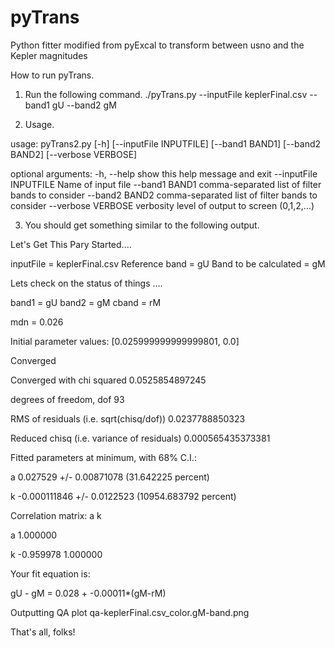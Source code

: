 # pyTrans
Python fitter modified from pyExcal to transform between usno and the Kepler magnitudes

How to run pyTrans.

1.  Run the following command.
    ./pyTrans.py --inputFile keplerFinal.csv --band1 gU --band2 gM
    
2.  Usage.

usage: pyTrans2.py [-h] [--inputFile INPUTFILE] [--band1 BAND1]
                   [--band2 BAND2] [--verbose VERBOSE]

optional arguments:
  -h, --help            show this help message and exit
  --inputFile INPUTFILE
                        Name of input file
  --band1 BAND1         comma-separated list of filter bands to consider
  --band2 BAND2         comma-separated list of filter bands to consider
  --verbose VERBOSE     verbosity level of output to screen (0,1,2,...)

3.  You should get something similar to the following output.

 Let's Get This Pary Started.... 

inputFile =  keplerFinal.csv
Reference band =  gU
Band to be calculated =  gM

 Lets check on the status of things .... 
 
band1 =  gU   band2 =  gM   cband =  rM

mdn =  0.026

Initial parameter values:   [0.025999999999999801, 0.0]

Converged

Converged with chi squared  0.0525854897245 

degrees of freedom, dof  93 

RMS of residuals (i.e. sqrt(chisq/dof))  0.0237788850323

Reduced chisq (i.e. variance of residuals)  0.000565435373381

Fitted parameters at minimum, with 68% C.I.:

a               0.027529 +/-    0.00871078   (31.642225 percent)

k           -0.000111846 +/-     0.0122523   (10954.683792 percent)


Correlation matrix:
                a          k    
                
a            1.000000

k           -0.959978   1.000000


Your fit equation is:

   gU - gM = 0.028 + -0.00011*(gM-rM)

Outputting QA plot qa-keplerFinal.csv_color.gM-band.png


That's all, folks!


    
